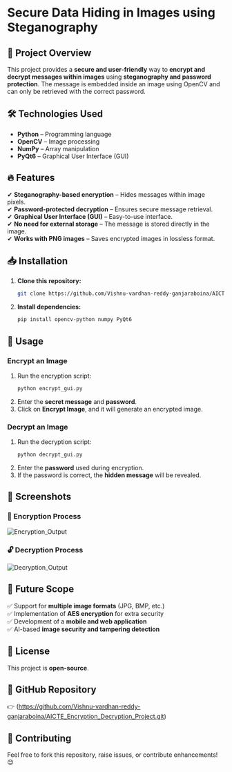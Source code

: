 # Secure Data Hiding in Images using Steganography

## 📌 Project Overview
This project provides a **secure and user-friendly** way to **encrypt and decrypt messages within images** using **steganography and password protection**. The message is embedded inside an image using OpenCV and can only be retrieved with the correct password.

## 🛠️ Technologies Used
- **Python** – Programming language
- **OpenCV** – Image processing
- **NumPy** – Array manipulation
- **PyQt6** – Graphical User Interface (GUI)

## 🔥 Features
✔ **Steganography-based encryption** – Hides messages within image pixels.  
✔ **Password-protected decryption** – Ensures secure message retrieval.  
✔ **Graphical User Interface (GUI)** – Easy-to-use interface.  
✔ **No need for external storage** – The message is stored directly in the image.  
✔ **Works with PNG images** – Saves encrypted images in lossless format.

## 📥 Installation
1. **Clone this repository:**  
   ```bash
   git clone https://github.com/Vishnu-vardhan-reddy-ganjaraboina/AICTE_Encryption_Decryption_Project.git
   ```
2. **Install dependencies:**  
   ```bash
   pip install opencv-python numpy PyQt6
   ```

## 🚀 Usage
### Encrypt an Image
1. Run the encryption script:
   ```bash
   python encrypt_gui.py
   ```
2. Enter the **secret message** and **password**.
3. Click on **Encrypt Image**, and it will generate an encrypted image.

### Decrypt an Image
1. Run the decryption script:
   ```bash
   python decrypt_gui.py
   ```
2. Enter the **password** used during encryption.
3. If the password is correct, the **hidden message** will be revealed.

## 🎯 Screenshots

### 🔐 Encryption Process
![Encryption_Output](assets/Encryption_Output.png)

### 🔓 Decryption Process
![Decryption_Output](assets/Decryption_Output.png)

## 🎯 Future Scope
✅ Support for **multiple image formats** (JPG, BMP, etc.)  
✅ Implementation of **AES encryption** for extra security  
✅ Development of a **mobile and web application**  
✅ AI-based **image security and tampering detection**  

## 📜 License
This project is **open-source**.

## 🔗 GitHub Repository
👉 (https://github.com/Vishnu-vardhan-reddy-ganjaraboina/AICTE_Encryption_Decryption_Project.git)

## 🙌 Contributing
Feel free to fork this repository, raise issues, or contribute enhancements! 😊

